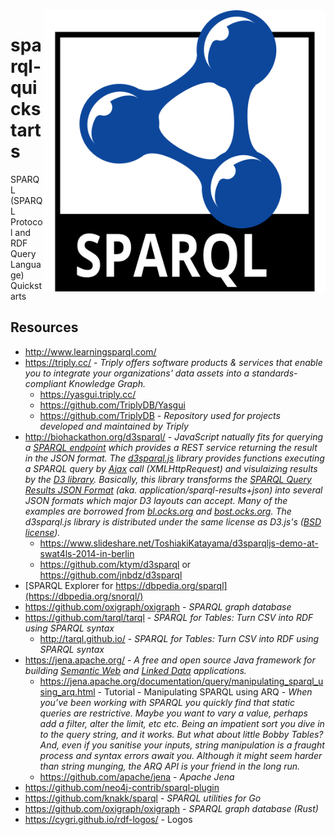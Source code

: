 <img src="./assets/sparql.svg" alt="RDF logo" style="width: 450px;" align="right">

# sparql-quickstarts
SPARQL (SPARQL Protocol and RDF Query Language) Quickstarts

## Resources
- http://www.learningsparql.com/
- https://triply.cc/ - *Triply offers software products & services that enable you to integrate your organizations' data assets into a standards-compliant Knowledge Graph.*
    - https://yasgui.triply.cc/
    - https://github.com/TriplyDB/Yasgui
    - https://github.com/TriplyDB - *Repository used for projects developed and maintained by Triply*
- http://biohackathon.org/d3sparql/ - *JavaScript natually fits for querying a [SPARQL endpoint](http://sparqles.okfn.org/) which provides a REST service returning the result in the JSON format. The [d3sparql.js](http://biohackathon.org/d3sparql/d3sparql.js) library provides functions executing a SPARQL query by [Ajax](http://en.wikipedia.org/wiki/Ajax_(programming)) call (XMLHttpRequest) and visulaizing results by the [D3 library](http://d3js.org/). Basically, this library transforms the [SPARQL Query Results JSON Format](http://www.w3.org/TR/sparql11-results-json/) (aka. application/sparql-results+json) into several JSON formats which major D3 layouts can accept. Many of the examples are borrowed from [bl.ocks.org](http://bl.ocks.org/) and [bost.ocks.org](http://bost.ocks.org/mike/). The d3sparql.js library is distributed under the same license as D3.js's ([BSD license](http://opensource.org/licenses/BSD-3-Clause)).*
    - https://www.slideshare.net/ToshiakiKatayama/d3sparqljs-demo-at-swat4ls-2014-in-berlin
    - https://github.com/ktym/d3sparql or https://github.com/jnbdz/d3sparql
- [SPARQL Explorer for https://dbpedia.org/sparql](https://dbpedia.org/snorql/)
- https://github.com/oxigraph/oxigraph - *SPARQL graph database*
- https://github.com/tarql/tarql - *SPARQL for Tables: Turn CSV into RDF using SPARQL syntax*
    - http://tarql.github.io/ - *SPARQL for Tables: Turn CSV into RDF using SPARQL syntax*
- https://jena.apache.org/ - *A free and open source Java framework for building [Semantic Web](https://www.w3.org/standards/semanticweb/) and [Linked Data](https://www.w3.org/standards/semanticweb/data) applications.*
    - https://jena.apache.org/documentation/query/manipulating_sparql_using_arq.html - Tutorial - Manipulating SPARQL using ARQ - *When you’ve been working with SPARQL you quickly find that static queries are restrictive. Maybe you want to vary a value, perhaps add a filter, alter the limit, etc etc. Being an impatient sort you dive in to the query string, and it works. But what about little Bobby Tables? And, even if you sanitise your inputs, string manipulation is a fraught process and syntax errors await you. Although it might seem harder than string munging, the ARQ API is your friend in the long run.*
    - https://github.com/apache/jena - *Apache Jena*
- https://github.com/neo4j-contrib/sparql-plugin
- https://github.com/knakk/sparql - *SPARQL utilities for Go*
- https://github.com/oxigraph/oxigraph - *SPARQL graph database (Rust)*
- https://cygri.github.io/rdf-logos/ - Logos
